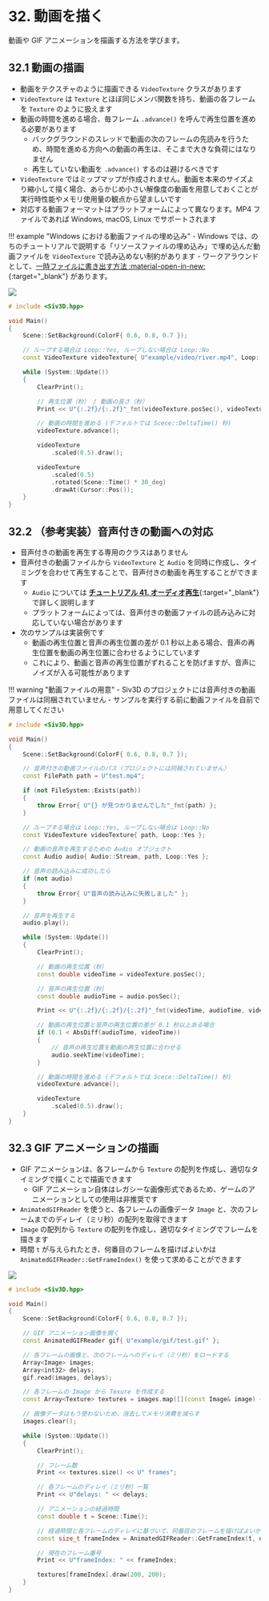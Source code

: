 # 32. 動画を描く
動画や GIF アニメーションを描画する方法を学びます。

## 32.1 動画の描画
- 動画をテクスチャのように描画できる `VideoTexture` クラスがあります
- `VideoTexture` は `Texture` とほぼ同じメンバ関数を持ち、動画の各フレームを `Texture` のように扱えます
- 動画の時間を進める場合、毎フレーム `.advance()` を呼んで再生位置を進める必要があります
	- バックグラウンドのスレッドで動画の次のフレームの先読みを行うため、時間を進める方向への動画の再生は、そこまで大きな負荷にはなりません
	- 再生していない動画を `.advance()` するのは避けるべきです
- `VideoTexture` ではミップマップが作成されません。動画を本来のサイズより縮小して描く場合、あらかじめ小さい解像度の動画を用意しておくことが実行時性能やメモリ使用量の観点から望ましいです
- 対応する動画フォーマットはプラットフォームによって異なります。MP4 ファイルであれば Windows, macOS, Linux でサポートされます

!!! example "Windows における動画ファイルの埋め込み"
	- Windows では、のちのチュートリアルで説明する「リソースファイルの埋め込み」で埋め込んだ動画ファイルを `VideoTexture` で読み込めない制約があります
	- ワークアラウンドとして、[一時ファイルに書き出す方法 :material-open-in-new:](https://gist.github.com/Reputeless/3d527302d459792f7a5e1094d30d0529){:target="_blank"} があります。

![](https://raw.githubusercontent.com/Siv3D/siv3d.site.resource/main/2025/tutorial2/video/1.png)

```cpp
# include <Siv3D.hpp>

void Main()
{
	Scene::SetBackground(ColorF{ 0.6, 0.8, 0.7 });

	// ループする場合は Loop::Yes, ループしない場合は Loop::No
	const VideoTexture videoTexture{ U"example/video/river.mp4", Loop::Yes };

	while (System::Update())
	{
		ClearPrint();

		// 再生位置（秒） / 動画の長さ（秒）
		Print << U"{:.2f}/{:.2f}"_fmt(videoTexture.posSec(), videoTexture.lengthSec());

		// 動画の時間を進める (デフォルトでは Scece::DeltaTime() 秒)
		videoTexture.advance();

		videoTexture
			.scaled(0.5).draw();

		videoTexture
			.scaled(0.5)
			.rotated(Scene::Time() * 30_deg)
			.drawAt(Cursor::Pos());
	}
}
```


## 32.2 （参考実装）音声付きの動画への対応
- 音声付きの動画を再生する専用のクラスはありません
- 音声付きの動画ファイルから `VideoTexture` と `Audio` を同時に作成し、タイミングを合わせて再生することで、音声付きの動画を再生することができます
	- `Audio` については [**チュートリアル 41. オーディオ再生**](../tutorial3/audio.md){:target="_blank"} で詳しく説明します
	- プラットフォームによっては、音声付きの動画ファイルの読み込みに対応していない場合があります
- 次のサンプルは実装例です
	- 動画の再生位置と音声の再生位置の差が 0.1 秒以上ある場合、音声の再生位置を動画の再生位置に合わせるようにしています
	- これにより、動画と音声の再生位置がずれることを防げますが、音声にノイズが入る可能性があります
	
!!! warning "動画ファイルの用意"
	- Siv3D のプロジェクトには音声付きの動画ファイルは同梱されていません
	- サンプルを実行する前に動画ファイルを自前で用意してください

```cpp
# include <Siv3D.hpp>

void Main()
{
	Scene::SetBackground(ColorF{ 0.6, 0.8, 0.7 });

	// 音声付きの動画ファイルのパス（プロジェクトには同梱されていません）
	const FilePath path = U"test.mp4";

	if (not FileSystem::Exists(path))
	{
		throw Error{ U"{} が見つかりませんでした"_fmt(path) };
	}

	// ループする場合は Loop::Yes, ループしない場合は Loop::No
	const VideoTexture videoTexture{ path, Loop::Yes };

	// 動画の音声を再生するための Audio オブジェクト
	const Audio audio{ Audio::Stream, path, Loop::Yes };

	// 音声の読み込みに成功したら
	if (not audio)
	{
		throw Error{ U"音声の読み込みに失敗しました" };
	}

	// 音声を再生する
	audio.play();

	while (System::Update())
	{
		ClearPrint();

		// 動画の再生位置（秒）
		const double videoTime = videoTexture.posSec();

		// 音声の再生位置（秒）
		const double audioTime = audio.posSec();

		Print << U"{:.2f}/{:.2f}/{:.2f}"_fmt(videoTime, audioTime, videoTexture.lengthSec());

		// 動画の再生位置と音声の再生位置の差が 0.1 秒以上ある場合
		if (0.1 < AbsDiff(audioTime, videoTime))
		{
			// 音声の再生位置を動画の再生位置に合わせる
			audio.seekTime(videoTime);
		}

		// 動画の時間を進める (デフォルトでは Scece::DeltaTime() 秒)
		videoTexture.advance();

		videoTexture
			.scaled(0.5).draw();
	}
}
```


## 32.3 GIF アニメーションの描画
- GIF アニメーションは、各フレームから `Texture` の配列を作成し、適切なタイミングで描くことで描画できます
	- GIF アニメーション自体はレガシーな画像形式であるため、ゲームのアニメーションとしての使用は非推奨です
- `AnimatedGIFReader` を使うと、各フレームの画像データ `Image` と、次のフレームまでのディレイ（ミリ秒）の配列を取得できます
- `Image` の配列から `Texture` の配列を作成し、適切なタイミングでフレームを描きます
- 時間 `t` が与えられたとき、何番目のフレームを描けばよいかは `AnimatedGIFReader::GetFrameIndex()` を使って求めることができます

![](https://raw.githubusercontent.com/Siv3D/siv3d.site.resource/main/2025/tutorial2/video/3.png)

```cpp
# include <Siv3D.hpp>

void Main()
{
	Scene::SetBackground(ColorF{ 0.6, 0.8, 0.7 });

	// GIF アニメーション画像を開く
	const AnimatedGIFReader gif{ U"example/gif/test.gif" };

	// 各フレームの画像と、次のフレームへのディレイ（ミリ秒）をロードする
	Array<Image> images;
	Array<int32> delays;
	gif.read(images, delays);

	// 各フレームの Image から Texure を作成する
	const Array<Texture> textures = images.map([](const Image& image) { return Texture{ image }; });

	// 画像データはもう使わないため、消去してメモリ消費を減らす
	images.clear();

	while (System::Update())
	{
		ClearPrint();

		// フレーム数
		Print << textures.size() << U" frames";

		// 各フレームのディレイ（ミリ秒）一覧
		Print << U"delays: " << delays;

		// アニメーションの経過時間
		const double t = Scene::Time();

		// 経過時間と各フレームのディレイに基づいて、何番目のフレームを描けばよいかを計算する
		const size_t frameIndex = AnimatedGIFReader::GetFrameIndex(t, delays);

		// 現在のフレーム番号
		Print << U"frameIndex: " << frameIndex;

		textures[frameIndex].draw(200, 200);
	}
}
```
